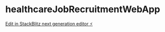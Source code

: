 # healthcareJobRecruitmentWebApp

[Edit in StackBlitz next generation editor ⚡️](https://stackblitz.com/~/github.com/floofman21/healthcareJobRecruitmentWebApp)